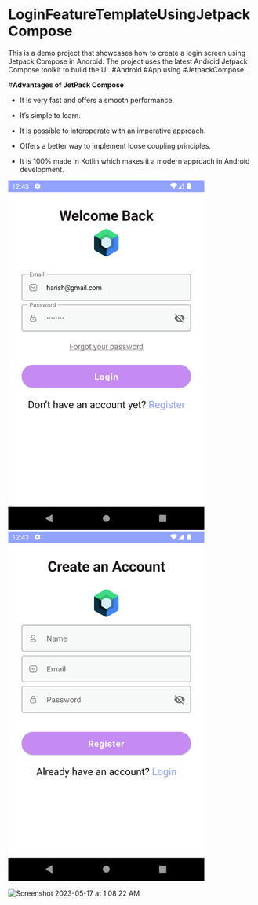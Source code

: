 # LoginFeatureTemplateUsingJetpackCompose


This is a demo project that showcases how to create a login screen using Jetpack Compose in Android. The project uses the latest Android Jetpack Compose toolkit to build the UI. #Android #App using #JetpackCompose.


#**Advantages of JetPack Compose**
- It is very fast and offers a smooth performance.

- It’s simple to learn.

- It is possible to interoperate with an imperative approach.

- Offers a better way to implement loose coupling principles.

- It is 100% made in Kotlin which makes it a modern approach in Android development.






<img src="pics/Screenshot_20230517_004328.png" width="400"/> <img src="pics/Screenshot_20230517_004402.png" width="400"/> 


<img width="1440" alt="Screenshot 2023-05-17 at 1 08 22 AM" src="https://github.com/droid-app-dev/JetpackComposeLoginDemo/assets/41099218/a6fc8843-517d-4742-84d3-8d49a6e00203">




